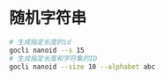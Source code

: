 # 随机字符串

```bash
# 生成指定长度的id
gocli nanoid --s 15
# 生成指定长度和字符集的ID
gocli nanoid --size 10 --alphabet abc
```